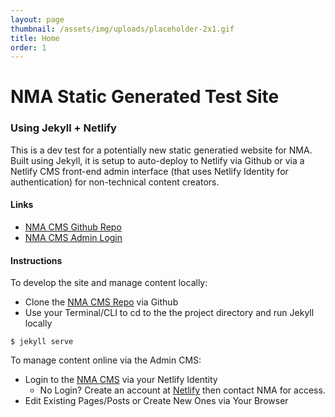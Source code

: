 ```yaml
---
layout: page
thumbnail: /assets/img/uploads/placeholder-2x1.gif
title: Home
order: 1
---
```


# NMA Static Generated Test Site
### Using Jekyll + Netlify
This is a dev test for a potentially new static generatied website for NMA. Built using Jekyll, it is setup to auto-deploy to Netlify via Github or via a Netlify CMS front-end admin interface (that uses Netlify Identity for authentication) for non-technical content creators.  

#### Links
- [NMA CMS Github Repo](https://github.com/kccnma/cms)
- [NMA CMS Admin Login](https://nma.netlify.com/admin/)

#### Instructions
To develop the site and manage content locally:
- Clone the [NMA CMS Repo](https://github.com/kccnma/cms) via Github
- Use your Terminal/CLI to cd to the the project directory and run Jekyll locally 

```
$ jekyll serve
```

To manage content online via the Admin CMS:
- Login to the [NMA CMS](https://nma.netlify.com/admin/) via your Netlify Identity
  - No Login? Create an account at [Netlify](https://app.netlify.com) then contact NMA for access.
- Edit Existing Pages/Posts or Create New Ones via Your Browser